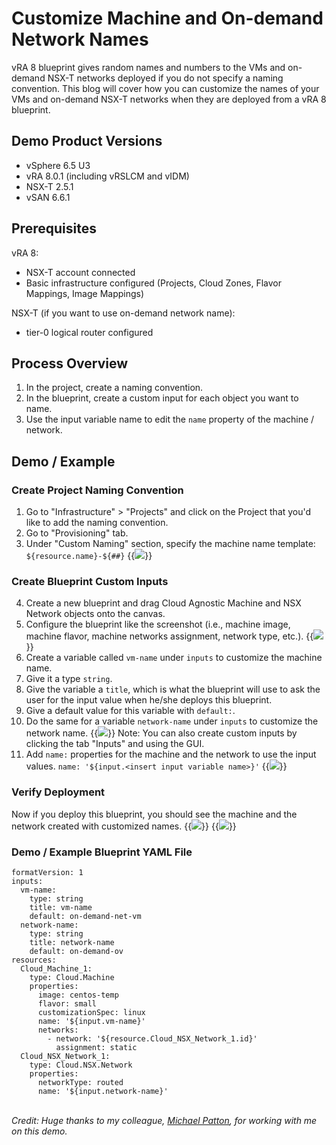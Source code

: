 # Customize Machine and On-demand Network Names


vRA 8 blueprint gives random names and numbers to the VMs and on-demand NSX-T networks deployed if you do not specify a naming convention. This blog will cover how you can customize the names of your VMs and on-demand NSX-T networks when they are deployed from a vRA 8 blueprint. 

## Demo Product Versions  
* vSphere 6.5 U3
* vRA 8.0.1 (including vRSLCM and vIDM)
* NSX-T 2.5.1
* vSAN 6.6.1

## Prerequisites
vRA 8:
* NSX-T account connected
* Basic infrastructure configured (Projects, Cloud Zones, Flavor Mappings, Image Mappings)

NSX-T (if you want to use on-demand network name):
* tier-0 logical router configured


## Process Overview
1. In the project, create a naming convention.
2. In the blueprint, create a custom input for each object you want to name.
3. Use the input variable name to edit the `name` property of the machine / network.


## Demo / Example

### Create Project Naming Convention
1. Go to "Infrastructure" > "Projects" and click on the Project that you'd like to add the naming convention.
2. Go to "Provisioning" tab.
3. Under "Custom Naming" section, specify the machine name template: `${resource.name}-${##}`
{{<image src="step3.png" linked="true">}}

### Create Blueprint Custom Inputs
4. Create a new blueprint and drag Cloud Agnostic Machine and NSX Network objects onto the canvas.
5. Configure the blueprint like the screenshot (i.e., machine image, machine flavor, machine networks assignment, network type, etc.).
{{<image src="step5.png" linked="true">}}
6. Create a variable called `vm-name` under `inputs` to customize the machine name.
7. Give it a type `string`.
8. Give the variable a `title`, which is what the blueprint will use to ask the user for the input value when he/she deploys this blueprint.
9. Give a default value for this variable with `default:`.
10. Do the same for a variable `network-name` under `inputs` to customize the network name.
{{<image src="step10.png" linked="true">}}
Note: You can also create custom inputs by clicking the tab "Inputs" and using the GUI. 
11. Add `name:` properties for the machine and the network to use the input values. 
`name: '${input.<insert input variable name>}'`
{{<image src="step11.png" linked="true">}}

### Verify Deployment
Now if you deploy this blueprint, you should see the machine and the network created with customized names. 
{{<image src="step12.png" linked="true">}}
{{<image src="step12-1.png" linked="true">}}

### Demo / Example Blueprint YAML File
```
formatVersion: 1
inputs:
  vm-name:
    type: string
    title: vm-name
    default: on-demand-net-vm
  network-name:
    type: string
    title: network-name
    default: on-demand-ov
resources:
  Cloud_Machine_1:
    type: Cloud.Machine
    properties:
      image: centos-temp
      flavor: small
      customizationSpec: linux
      name: '${input.vm-name}'
      networks:
        - network: '${resource.Cloud_NSX_Network_1.id}'
          assignment: static
  Cloud_NSX_Network_1:
    type: Cloud.NSX.Network
    properties:
      networkType: routed
      name: '${input.network-name}'
```
<br>
<i>Credit: Huge thanks to my colleague, <a href="https://www.linkedin.com/in/pattonmichael/" target="_blank" rel="noopener noreferrer">Michael Patton</a>, for working with me on this demo.</i> 

